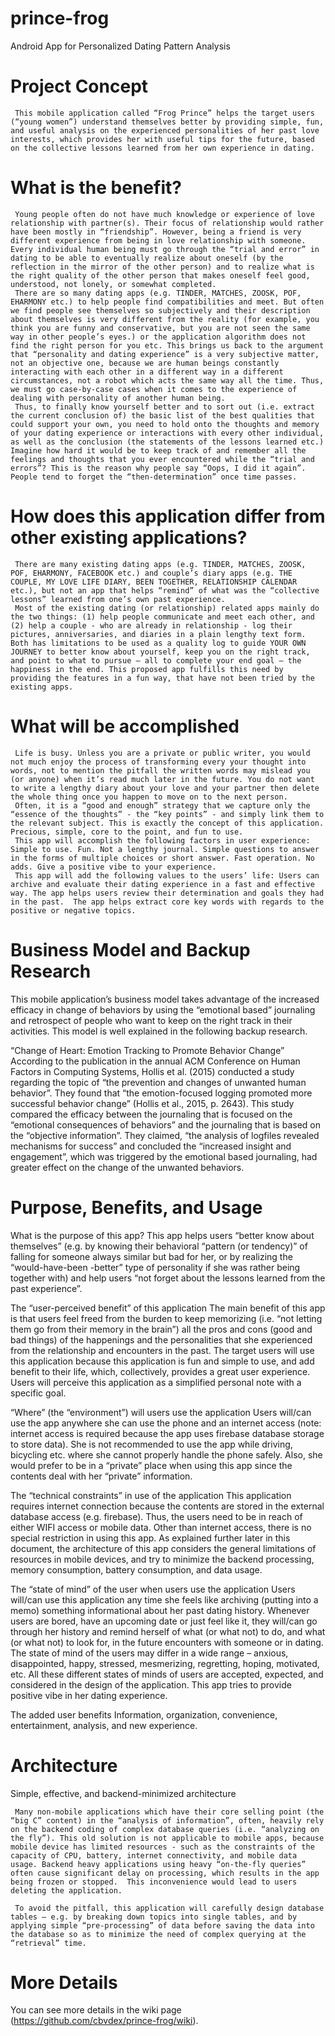# prince-frog
Android App for Personalized Dating Pattern Analysis

# Project Concept
     This mobile application called “Frog Prince” helps the target users (“young women”) understand themselves better by providing simple, fun, and useful analysis on the experienced personalities of her past love interests, which provides her with useful tips for the future, based on the collective lessons learned from her own experience in dating.

# What is the benefit?
     Young people often do not have much knowledge or experience of love relationship with partner(s). Their focus of relationship would rather have been mostly in “friendship”. However, being a friend is very different experience from being in love relationship with someone. Every individual human being must go through the “trial and error” in dating to be able to eventually realize about oneself (by the reflection in the mirror of the other person) and to realize what is the right quality of the other person that makes oneself feel good, understood, not lonely, or somewhat completed.
     There are so many dating apps (e.g. TINDER, MATCHES, ZOOSK, POF, EHARMONY etc.) to help people find compatibilities and meet. But often we find people see themselves so subjectively and their description about themselves is very different from the reality (for example, you think you are funny and conservative, but you are not seen the same way in other people’s eyes.) or the application algorithm does not find the right person for you etc. This brings us back to the argument that “personality and dating experience” is a very subjective matter, not an objective one, because we are human beings constantly interacting with each other in a different way in a different circumstances, not a robot which acts the same way all the time. Thus, we must go case-by-case cases when it comes to the experience of dealing with personality of another human being.
     Thus, to finally know yourself better and to sort out (i.e. extract the current conclusion of) the basic list of the best qualities that could support your own, you need to hold onto the thoughts and memory of your dating experience or interactions with every other individual, as well as the conclusion (the statements of the lessons learned etc.) Imagine how hard it would be to keep track of and remember all the feelings and thoughts that you ever encountered while the “trial and errors”? This is the reason why people say “Oops, I did it again”. People tend to forget the “then-determination” once time passes.

# How does this application differ from other existing applications?
     There are many existing dating apps (e.g. TINDER, MATCHES, ZOOSK, POF, EHARMONY, FACEBOOK etc.) and couple’s diary apps (e.g. THE COUPLE, MY LOVE LIFE DIARY, BEEN TOGETHER, RELATIONSHIP CALENDAR etc.), but not an app that helps “remind” of what was the “collective lessons” learned from one’s own past experience.
     Most of the existing dating (or relationship) related apps mainly do the two things: (1) help people communicate and meet each other, and (2) help a couple - who are already in relationship - log their pictures, anniversaries, and diaries in a plain lengthy text form. Both has limitations to be used as a quality log to guide YOUR OWN JOURNEY to better know about yourself, keep you on the right track, and point to what to pursue – all to complete your end goal – the happiness in the end. This proposed app fulfills this need by providing the features in a fun way, that have not been tried by the existing apps.

# What will be accomplished
     Life is busy. Unless you are a private or public writer, you would not much enjoy the process of transforming every your thought into words, not to mention the pitfall the written words may mislead you (or anyone) when it’s read much later in the future. You do not want to write a lengthy diary about your love and your partner then delete the whole thing once you happen to move on to the next person. 
     Often, it is a “good and enough” strategy that we capture only the “essence of the thoughts” - the “key points” - and simply link them to the relevant subject. This is exactly the concept of this application. Precious, simple, core to the point, and fun to use. 
     This app will accomplish the following factors in user experience: Simple to use. Fun. Not a lengthy journal. Simple questions to answer in the forms of multiple choices or short answer. Fast operation. No adds. Give a positive vibe to your experience. 
     This app will add the following values to the users’ life: Users can archive and evaluate their dating experience in a fast and effective way. The app helps users review their determination and goals they had in the past.  The app helps extract core key words with regards to the positive or negative topics.      

# Business Model and Backup Research
This mobile application’s business model takes advantage of the increased efficacy in change of behaviors by using the “emotional based” journaling and retrospect of people who want to keep on the right track in their activities. This model is well explained in the following backup research. 

“Change of Heart: Emotion Tracking to Promote Behavior Change”
According to the publication in the annual ACM Conference on Human Factors in Computing Systems, Hollis et al. (2015) conducted a study regarding the topic of “the prevention and changes of unwanted human behavior”. They found that “the emotion-focused logging promoted more successful behavior change” (Hollis et al., 2015, p. 2643). This study compared the efficacy between the journaling that is focused on the “emotional consequences of behaviors” and the journaling that is based on the “objective information”. They claimed, “the analysis of logfiles revealed mechanisms for success” and concluded the “increased insight and engagement”, which was triggered by the emotional based journaling, had greater effect on the change of the unwanted behaviors.

# Purpose, Benefits, and Usage

What is the purpose of this app?
     This app helps users “better know about themselves” (e.g. by knowing their behavioral “pattern (or tendency)” of falling for someone always similar but bad for her, or by realizing the “would-have-been -better” type of personality if she was rather being together with) and help users “not forget about the lessons learned from the past experience”. 

The “user-perceived benefit” of this application
     The main benefit of this app is that users feel freed from the burden to keep memorizing (i.e. “not letting them go from their memory in the brain”) all the pros and cons (good and bad things) of the happenings and the personalities that she experienced from the relationship and encounters in the past. 
     The target users will use this application because this application is fun and simple to use, and add benefit to their life, which, collectively, provides a great user experience.  Users will perceive this application as a simplified personal note with a specific goal. 

“Where” (the “environment”) will users use the application
     Users will/can use the app anywhere she can use the phone and an internet access (note: internet access is required because the app uses firebase database storage to store data). She is not recommended to use the app while driving, bicycling etc. where she cannot properly handle the phone safely. Also, she would prefer to be in a “private” place when using this app since the contents deal with her “private” information.


The “technical constraints” in use of the application
     This application requires internet connection because the contents are stored in the external database access (e.g. firebase). Thus, the users need to be in reach of either WIFI access or mobile data. Other than internet access, there is no special restriction in using this app. 
As explained further later in this document, the architecture of this app considers the general limitations of resources in mobile devices, and try to minimize the backend processing, memory consumption, battery consumption, and data usage. 

The “state of mind” of the user when users use the application
     Users will/can use this application any time she feels like archiving (putting into a memo) something informational about her past dating history. Whenever users are bored, have an upcoming date or just feel like it, they will/can go through her history and remind herself of what (or what not) to do, and what (or what not) to look for, in the future encounters with someone or in dating. The state of mind of the users may differ in a wide range – anxious, disappointed, happy, stressed, mesmerizing, regretting, hoping, motivated, etc. All these different states of minds of users are accepted, expected, and considered in the design of the application. This app tries to provide positive vibe in her dating experience. 

The added user benefits
     Information, organization, convenience, entertainment, analysis, and new experience.

# Architecture

Simple, effective, and backend-minimized architecture

     Many non-mobile applications which have their core selling point (the “big C” content) in the “analysis of information”, often, heavily rely on the backend coding of complex database queries (i.e. “analyzing on the fly”). This old solution is not applicable to mobile apps, because mobile device has limited resources - such as the constraints of the capacity of CPU, battery, internet connectivity, and mobile data usage. Backend heavy applications using heavy “on-the-fly queries” often cause significant delay on processing, which results in the app being frozen or stopped.  This inconvenience would lead to users deleting the application.

     To avoid the pitfall, this application will carefully design database tables – e.g. by breaking down topics into single tables, and by applying simple “pre-processing” of data before saving the data into the database so as to minimize the need of complex querying at the “retrieval” time. 

# More Details

You can see more details in the wiki page (https://github.com/cbvdex/prince-frog/wiki).